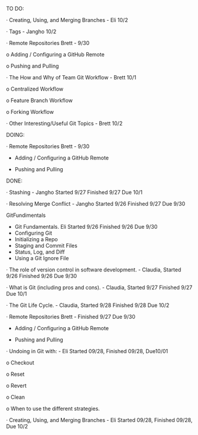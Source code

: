 TO DO:





· Creating, Using, and Merging Branches - Eli 10/2

· Tags - Jangho 10/2

· Remote Repositories  Brett - 9/30

o Adding / Configuring a GitHub Remote

o Pushing and Pulling

· The How and Why of Team Git Workflow  - Brett 10/1

o Centralized Workflow

o Feature Branch Workflow

o Forking Workflow

· Other Interesting/Useful Git Topics - Brett 10/2



DOING:





· Remote Repositories  Brett - 9/30

* Adding / Configuring a GitHub Remote

* Pushing and Pulling

DONE:

· Stashing - Jangho Started 9/27 Finished 9/27 Due 10/1

· Resolving Merge Conflict - Jangho Started 9/26 Finished 9/27 Due 9/30

GitFundimentals

* Git Fundamentals. Eli Started 9/26 Finished 9/26 Due 9/30
* Configuring Git
* Initializing a Repo
* Staging and Commit Files
* Status, Log, and Diff
* Using a Git Ignore File

· The role of version control in software development.  - Claudia, Started 9/26 Finished 9/26 Due 9/30

· What is Git (including pros and cons). - Claudia, Started 9/27 Finished 9/27 Due 10/1

· The Git Life Cycle. - Claudia, Started 9/28 Finished 9/28 Due 10/2

· Remote Repositories  Brett - Finished 9/27 Due 9/30 

* Adding / Configuring a GitHub Remote

* Pushing and Pulling

· Undoing in Git with: - Eli Started 09/28, Finished 09/28, Due10/01

o Checkout

o Reset

o Revert

o Clean

o When to use the different strategies.

· Creating, Using, and Merging Branches - Eli Started 09/28, Finished 09/28, Due 10/2


